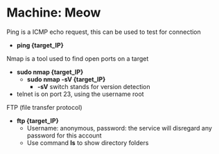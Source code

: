 # Machine: Meow

Ping is a ICMP echo request, this can be used to test for connection
- **ping {target_IP}**

Nmap is a tool used to find open ports on a target
- **sudo nmap {target_IP}**
  - **sudo nmap -sV {target_IP}**
    - **-sV** switch stands for version detection 
- telnet is on port 23, using the username root

FTP (file transfer protocol)
- **ftp {target_IP}**
  - Username: anonymous, password: the service will disregard any password for this account 
  - Use command **ls** to show directory folders
